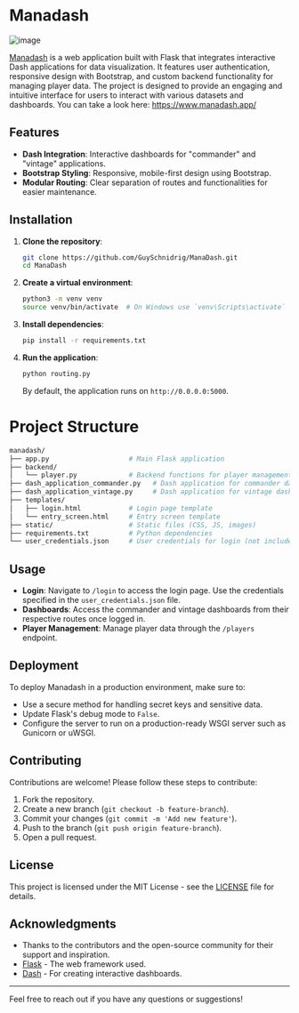 # Manadash
 
![image](https://github.com/user-attachments/assets/fea1fc56-4efb-4e40-b72a-a68ebde8936f)


[Manadash](https://www.manadash.app/entry_screen) is a web application built with Flask that integrates interactive Dash applications for data visualization. It features user authentication, responsive design with Bootstrap, and custom backend functionality for managing player data. The project is designed to provide an engaging and intuitive interface for users to interact with various datasets and dashboards. You can take a look here: https://www.manadash.app/

## Features

- **Dash Integration**: Interactive dashboards for "commander" and "vintage" applications.
- **Bootstrap Styling**: Responsive, mobile-first design using Bootstrap.
- **Modular Routing**: Clear separation of routes and functionalities for easier maintenance.

## Installation

1. **Clone the repository**:
    ```bash
    git clone https://github.com/GuySchnidrig/ManaDash.git
    cd ManaDash
    ```

2. **Create a virtual environment**:
    ```bash
    python3 -m venv venv
    source venv/bin/activate  # On Windows use `venv\Scripts\activate`
    ```

3. **Install dependencies**:
    ```bash
    pip install -r requirements.txt
    ```

4. **Run the application**:
    ```bash
    python routing.py
    ```

    By default, the application runs on `http://0.0.0.0:5000`.

# Project Structure
```bash
manadash/
├── app.py                    # Main Flask application
├── backend/
│   └── player.py             # Backend functions for player management
├── dash_application_commander.py   # Dash application for commander dashboard
├── dash_application_vintage.py     # Dash application for vintage dashboard
├── templates/
│   ├── login.html            # Login page template
│   └── entry_screen.html     # Entry screen template
├── static/                   # Static files (CSS, JS, images)
├── requirements.txt          # Python dependencies
└── user_credentials.json     # User credentials for login (not included in repo)
```
## Usage

- **Login**: Navigate to `/login` to access the login page. Use the credentials specified in the `user_credentials.json` file.
- **Dashboards**: Access the commander and vintage dashboards from their respective routes once logged in.
- **Player Management**: Manage player data through the `/players` endpoint.

## Deployment

To deploy Manadash in a production environment, make sure to:
- Use a secure method for handling secret keys and sensitive data.
- Update Flask's debug mode to `False`.
- Configure the server to run on a production-ready WSGI server such as Gunicorn or uWSGI.

## Contributing

Contributions are welcome! Please follow these steps to contribute:

1. Fork the repository.
2. Create a new branch (`git checkout -b feature-branch`).
3. Commit your changes (`git commit -m 'Add new feature'`).
4. Push to the branch (`git push origin feature-branch`).
5. Open a pull request.

## License

This project is licensed under the MIT License - see the [LICENSE](LICENSE) file for details.

## Acknowledgments

- Thanks to the contributors and the open-source community for their support and inspiration.
- [Flask](https://flask.palletsprojects.com/) - The web framework used.
- [Dash](https://dash.plotly.com/) - For creating interactive dashboards.

---

Feel free to reach out if you have any questions or suggestions!
